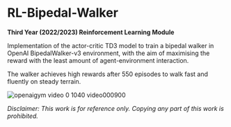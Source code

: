 # RL-Bipedal-Walker
**Third Year (2022/2023) Reinforcement Learning Module**

Implementation of the actor-critic TD3 model to train a bipedal walker in OpenAI BipedalWalker-v3 environment, with the aim of maximising the reward with the least amount of agent-environment interaction. 

The walker achieves high rewards after 550 episodes to walk fast and fluently on steady terrain.

![openaigym video 0 1040 video000900](https://github.com/user-attachments/assets/e919ec0c-2d17-4c4a-a188-0cef0cd05c0b)

_Disclaimer: This work is for reference only. Copying any part of this work is prohibited._

